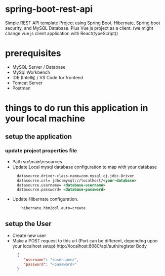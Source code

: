 # spring-boot-rest-api
Simple REST API template Project using Spring Boot, Hibernate, Spring boot security, and MySQL Database. 
Plus Vue js project as a client.
  (we might change vue js client application with React(typeScript))

# prerequisites
- MySQL Server / Database
- MySql Workbench
- IDE (Intellij) / VS Code for frontend
- Tomcat Server
- Postman

# things to do run this application in your local machine

## setup the application 
 
 ### update project properties file
 - Path src\main\resources
 - Update Local mysql database configuration to map with your database
    ```xml
      datasource.driver-class-name=com.mysql.cj.jdbc.Driver
      datasource.url= jdbc:mysql://localhost/<your-database>
      datasource.username= <database-username>
      datasource.password= <database-password>
    ```
- Update Hibernate configuration.
    ```xml
        hibernate.hbm2ddl.auto=create
    ```
 
 ## setup the User
 - Create new user 
 - Make a POST request to this url (Port can be different, depending upon your localhost setup)
      http://localhost:8080/api/auth/register
      Body
      ```json
        {
           "username": "<username>",
           "password": "<password>"
        }
      ```
